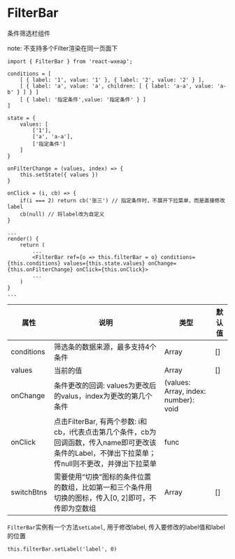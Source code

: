 # FilterBar

条件筛选栏组件

note: 不支持多个Filter渲染在同一页面下

```
import { FilterBar } from 'react-wxeap';

conditions = [
    [ { label: '1', value: '1' }, { label: '2', value: '2' } ],
    [ { label: 'a', value: 'a', children: [ { label: 'a-a', value: 'a-b' } ] } ]
    [ { label: '指定条件',value: '指定条件' } ]
]

state = {
    values: [
        ['1'],
        ['a', 'a-a'],
        ['指定条件']
    ]
}

onFilterChange = (values, index) => {
    this.setState({ values })
}

onClick = (i, cb) => {
    if(i === 2) return cb('张三') // 指定条件时，不展开下拉菜单，而是直接修改label
    cb(null) // 将label改为自定义
}

...
render() {
    return (
        ...
        <FilterBar ref={o => this.filterBar = o} conditions={this.conditions} values={this.state.values} onChange={this.onFilterChange} onClick={this.onClick}>
        ...
    )
}
...

```


| 属性 | 说明 | 类型 | 默认值 |
| ----|-----|------|------ |
| conditions    | 筛选条的数据来源，最多支持4个条件     | Array  | [] |
| values    | 当前的值  | Array |  []  |
| onChange   | 条件更改的回调: values为更改后的valus，index为更改的第几个条件  | (values: Array, index: number): void |   |
| onClick | 点击FilterBar, 有两个参数: i和cb，i代表点击第几个条件，cb为回调函数，传入name即可更改该条件的Label，不弹出下拉菜单；传null则不更改，并弹出下拉菜单 | func | |
| switchBtns | 需要使用“切换”图标的条件位置的数组，比如第一和三个条件用切换的图标，传入[0, 2]即可，不传即为空数组 | Array | [] |

`FilterBar`实例有一个方法`setLabel`, 用于修改label, 传入要修改的label值和label的位置
```
this.filterBar.setLabel('label', 0)
```

